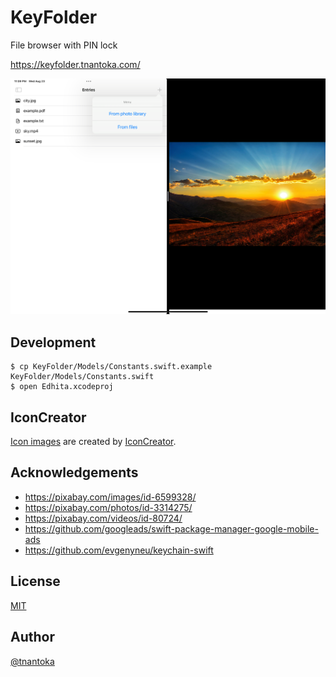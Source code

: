 # KeyFolder

File browser with PIN lock

https://keyfolder.tnantoka.com/

![](/docs/assets/screenshot.png)

## Development

```
$ cp KeyFolder/Models/Constants.swift.example KeyFolder/Models/Constants.swift
$ open Edhita.xcodeproj
```

## IconCreator

[Icon images](/KeyFolder/Assets.xcassets/AppIcon.appiconset) are created by [IconCreator](https://github.com/tnantoka/IconCreator).

## Acknowledgements

- https://pixabay.com/images/id-6599328/
- https://pixabay.com/photos/id-3314275/
- https://pixabay.com/videos/id-80724/
- https://github.com/googleads/swift-package-manager-google-mobile-ads
- https://github.com/evgenyneu/keychain-swift

## License

[MIT](/LICENSE)

## Author

[@tnantoka](https://twitter.com/tnantoka)

